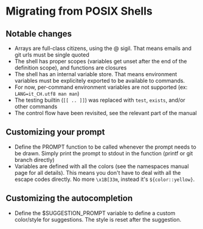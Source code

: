 # Migrating from POSIX Shells

## Notable changes
 - Arrays are full-class citizens, using the @ sigil. That means emails and git urls must be single quoted
 - The shell has proper scopes (variables get unset after the end of the definition scope), and functions are closures
 - The shell has an internal variable store. That means environment variables must be explicitely exported to be available to commands.
 - For now, per-command environment variables are not supported (ex: `LANG=it_CH.utf8 man man`)
 - The testing builtin (`[[ .. ]]`) was replaced with `test`, `exists`, and/or other commands
 - The control flow have been revisited, see the relevant part of the manual

## Customizing your prompt
 - Define the PROMPT function to be called whenever the prompt needs to be drawn. Simply print the prompt to stdout in the function (printf or git branch directly)
 - Variables are defined with all the colors (see the namespaces manual page for all details). This means you don't have to deal with all the escape codes directly. No more `\x1B[33m`, instead it's `${color::yellow}`.

## Customizing the autocompletion
 - Define the $SUGGESTION\_PROMPT variable to define a custom color/style for suggestions. The style is reset after the suggestion.
